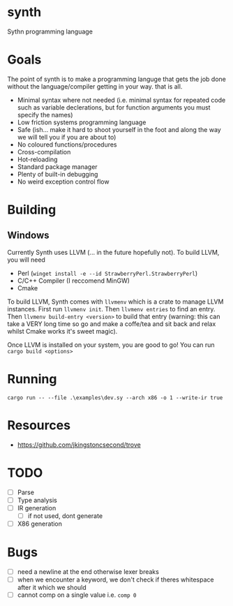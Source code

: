 # synth
Sythn programming language

# Goals
The point of synth is to make a programming languge that gets the job done without the language/compiler getting in your way. that is all.

- Minimal syntax where not needed (i.e. minimal syntax for repeated code such as variable declerations, but for function arguments you must specify the names)
- Low friction systems programming language
- Safe (ish... make it hard to shoot yourself in the foot and along the way we will tell you if you are about to)
- No coloured functions/procedures
- Cross-compilation
- Hot-reloading
- Standard package manager
- Plenty of built-in debugging
- No weird exception control flow

# Building

## Windows
Currently Synth uses LLVM (... in the future hopefully not). To build LLVM, you will need
- Perl (`winget install -e --id StrawberryPerl.StrawberryPerl`)
- C/C++ Compiler (I reccomend MinGW)
- Cmake

To build LLVM, Synth comes with `llvmenv` which is a crate to manage LLVM instances. First run `llvmenv init`. Then `llvmenv entries` to find an entry. Then `llvmenv build-entry <version>` to build that entry (warning: this can take a VERY long time so go and make a coffe/tea and sit back and relax whilst Cmake works it's sweet magic).

Once LLVM is installed on your system, you are good to go! You can run `cargo build <options>`

# Running
`cargo run -- --file .\examples\dev.sy --arch x86 -o 1 --write-ir true` 

# Resources
- https://github.com/jkingstoncsecond/trove

# TODO
- [ ] Parse
- [ ] Type analysis
- [ ] IR generation
    - [ ] if not used, dont generate
- [ ] X86 generation

# Bugs
- [ ] need a newline at the end otherwise lexer breaks
- [ ] when we encounter a keyword, we don't check if theres whitespace after it which we should
- [ ] cannot comp on a single value i.e. `comp 0`
